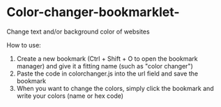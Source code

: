 # Color-changer-bookmarklet-
Change text and/or background color of websites

How to use:

1. Create a new bookmark (Ctrl + Shift + O to open the bookmark manager) and give it a fitting name (such as "color changer")
2. Paste the code in colorchanger.js into the url field and save the bookmark
3. When you want to change the colors, simply click the bookmark and write your colors (name or hex code)
